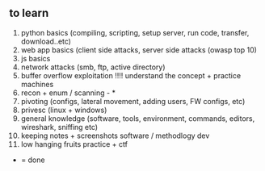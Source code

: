 ## to learn 

1. python basics (compiling, scripting, setup server, run code, transfer, download..etc) 
2. web app basics (client side attacks, server side attacks (owasp top 10) 
3. js basics
4. network attacks (smb, ftp, active directory)
5. buffer overflow exploitation !!!! understand the concept + practice machines
6. recon + enum /  scanning  - *
7. pivoting (configs, lateral movement, adding users, FW configs, etc) 
8. privesc (linux + windows) 
9. general knowledge (software, tools, environment, commands, editors, wireshark, sniffing etc) 
10. keeping notes + screenshots software / methodlogy dev
11. low hanging fruits practice  + ctf



* = done 
